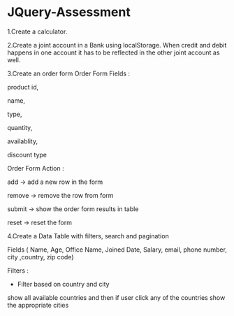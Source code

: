
# JQuery-Assessment

1.Create a calculator.

2.Create a joint account in a Bank using localStorage. When credit and debit happens in one account it has to be reflected in the other joint account as well.

3.Create an order form
Order Form Fields :

 product id,

name,

type,

quantity,

availablity,

discount type


Order Form Action :

 add -> add a new row in the form

remove -> remove the row from form

submit -> show the order form results in table

reset -> reset the form



4.Create a Data Table with filters, search and pagination

Fields ( Name, Age, Office Name, Joined Date, Salary, email, phone number, city ,country, zip code)

 Filters :

* Filter based on country and city

show all available countries and then if user click any of the countries show the appropriate cities




